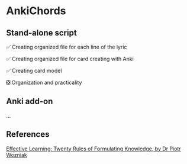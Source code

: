 # AnkiChords

## Stand-alone script

:white_check_mark: Creating organized file for each line of the lyric

:white_check_mark: Creating organized file for card creating with Anki

:white_check_mark: Creating card model

:negative_squared_cross_mark: Organization and practicality

## Anki add-on

...

## References

[Effective Learning: Twenty Rules of Formulating Knowledge, by Dr Piotr Wozniak](https://www.supermemo.com/en/articles/20rules)
